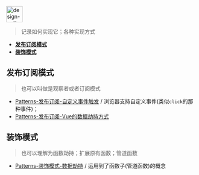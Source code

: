 <img src="https://raw.githubusercontent.com/JiangWeixian/JS-Tips/master/img/designpatterns.png" height="43px" alt="design-patterns"></img>

> 记录如何实现它；各种实现方式

<!-- TOC -->

- [**发布订阅模式**](#发布订阅模式)
- [**装饰模式**](#装饰模式)

<!-- /TOC -->

## **发布订阅模式**

> 也可以叫做是观察者或者订阅模式

* [Patterns-发布订阅-自定义事件触发](https://github.com/JiangWeixian/JS-Tips/blob/master/docs/Patterns/Patterns-(%E8%A7%82%E5%AF%9F%E8%80%85)%E5%8F%91%E5%B8%83%E8%AE%A2%E9%98%85%E6%A8%A1%E5%BC%8F-%E8%87%AA%E5%AE%9A%E4%B9%89%E4%BA%8B%E4%BB%B6.md) / 浏览器支持自定义事件(类似`click`的那种事件)；
* [Patterns-发布订阅-Vue的数据劫持方式](https://github.com/JiangWeixian/JS-Tips/blob/master/docs/Patterns/Patterns-(%E8%A7%82%E5%AF%9F%E8%80%85)%E5%8F%91%E5%B8%83%E8%AE%A2%E9%98%85%E6%A8%A1%E5%BC%8F-Vue%E6%95%B0%E6%8D%AE%E5%8A%AB%E6%8C%81.md)

## **装饰模式**

> 也可以理解为函数劫持；扩展原有函数；管道函数

* [Patterns-装饰模式-数据劫持](https://github.com/JiangWeixian/JS-Tips/blob/master/docs/Patterns/Patterns-%E8%A3%85%E9%A5%B0%E6%A8%A1%E5%BC%8F.md) / 运用到了函数子(管道函数)的概念

